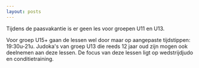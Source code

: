```yaml
---
layout: posts
---
```


Tijdens de paasvakantie is er geen les voor groepen U11 en U13.

Voor groep U15+ gaan de lessen wel door maar op aangepaste tijdstippen: 19:30u-21u.
Judoka's van groep U13 die reeds 12 jaar oud zijn mogen ook deelnemen aan deze lessen. De focus van deze lessen ligt op wedstrijdjudo en conditietraining.